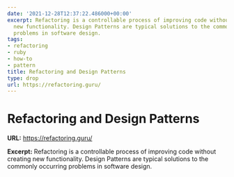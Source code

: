 ```yaml
---
date: '2021-12-28T12:37:22.486000+00:00'
excerpt: Refactoring is a controllable process of improving code without creating
  new functionality. Design Patterns are typical solutions to the commonly occurring
  problems in software design.
tags:
- refactoring
- ruby
- how-to
- pattern
title: Refactoring and Design Patterns
type: drop
url: https://refactoring.guru/
---
```


# Refactoring and Design Patterns

**URL:** https://refactoring.guru/

**Excerpt:** Refactoring is a controllable process of improving code without creating new functionality. Design Patterns are typical solutions to the commonly occurring problems in software design.
